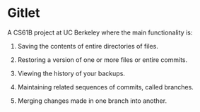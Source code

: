 # Gitlet

A CS61B project at UC Berkeley where the main functionality is:

1. Saving the contents of entire directories of files.

2. Restoring a version of one or more files or entire commits.

3. Viewing the history of your backups.

4. Maintaining related sequences of commits, called branches.

5. Merging changes made in one branch into another.
